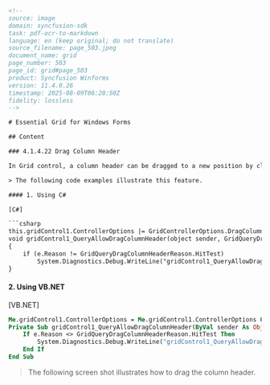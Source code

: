 ```html
<!-- 
source: image
domain: syncfusion-sdk
task: pdf-ocr-to-markdown
language: en (keep original; do not translate)
source_filename: page_503.jpeg
document_name: grid
page_number: 503
page_id: grid#page_503
product: Syncfusion Winforms
version: 11.4.0.26
timestamp: 2025-08-09T06:20:50Z
fidelity: lossless
-->

# Essential Grid for Windows Forms

## Content

### 4.1.4.22 Drag Column Header

In Grid control, a column header can be dragged to a new position by clicking on it, similar to how the fields in Microsoft Outlook are dragged without selecting the columns. This feature can be enabled in Grid control by adding the `DragColumnHeader` option under the `ControllerOptions` property. The event `QueryAllowDragColumnHeader` can be handled, while performing the drag operation.

> The following code examples illustrate this feature.

#### 1. Using C#

[C#]

```csharp
this.gridControl1.ControllerOptions |= GridControllerOptions.DragColumnHeader;
void gridControl1_QueryAllowDragColumnHeader(object sender, GridQueryDragColumnHeaderEventArgs e)
{
    if (e.Reason != GridQueryDragColumnHeaderReason.HitTest)
        System.Diagnostics.Debug.WriteLine("gridControl1_QueryAllowDragColum nHeader: " + e.ToString());
}
```

#### 2. Using VB.NET

[VB.NET]

```vb
Me.gridControl1.ControllerOptions = Me.gridControl1.ControllerOptions Or GridControllerOptions.DragColumnHeader
Private Sub gridControl1_QueryAllowDragColumnHeader(ByVal sender As Object, ByVal e As GridQueryDragColumnHeaderEventArgs)
    If e.Reason <> GridQueryDragColumnHeaderReason.HitTest Then
        System.Diagnostics.Debug.WriteLine("gridControl1_QueryAllowDragColumnHeader: " & e.ToString())
    End If
End Sub
```

> The following screen shot illustrates how to drag the column header.
```